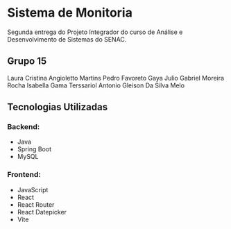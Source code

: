# Sistema de Monitoria

Segunda entrega do Projeto Integrador do curso de Análise e Desenvolvimento de Sistemas do SENAC.

## Grupo 15

Laura Cristina Angioletto Martins
Pedro Favoreto Gaya
Julio Gabriel Moreira Rocha
Isabella Gama Terssariol
Antonio Gleison Da Silva Melo

## Tecnologias Utilizadas

### Backend:

- Java
- Spring Boot
- MySQL

### Frontend:

- JavaScript
- React
- React Router
- React Datepicker
- Vite
